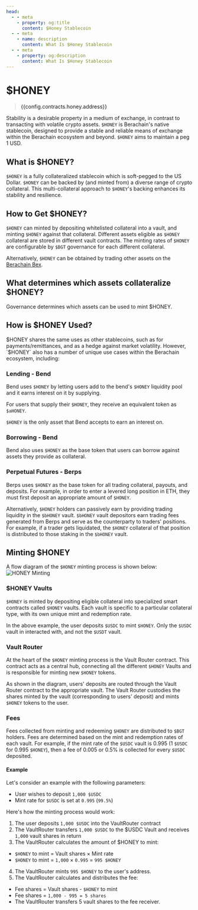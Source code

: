 ```yaml
---
head:
  - - meta
    - property: og:title
      content: $Honey Stablecoin
  - - meta
    - name: description
      content: What Is $Honey Stablecoin
  - - meta
    - property: og:description
      content: What Is $Honey Stablecoin
---
```


<script setup>
  import Token from '@berachain/ui/Token';
  import config from '@berachain/config/constants.json';
</script>

# $HONEY

> <a target="_blank" :href="config.testnet.dapps.beratrail.url + '/address/' + config.contracts.honey.address">{{config.contracts.honey.address}}</a>

<ClientOnly>
  <Token title="$HONEY" image="/assets/HONEY.png" />
</ClientOnly>

Stability is a desirable property in a medium of exchange, in contrast to transacting with volatile crypto assets. `$HONEY` is Berachain's native stablecoin, designed to provide a stable and reliable means of exchange within the Berachain ecosystem and beyond. `$HONEY` aims to maintain a peg 1 USD.

## What is $HONEY?

`$HONEY` is a fully collateralized stablecoin which is soft-pegged to the US Dollar. `$HONEY` can be backed by (and minted from) a diverse range of crypto collateral. This multi-collateral approach to `$HONEY`'s backing enhances its stability and resilience.

## How to Get $HONEY?

`$HONEY` can minted by depositing whitelisted collateral into a vault, and minting `$HONEY` against that collateral. Different assets eligible as `$HONEY` collateral are stored in different vault contracts. The minting rates of `$HONEY` are configurable by `$BGT` governance for each different collateral.

Alternatively, `$HONEY` can be obtained by trading other assets on the [Berachain Bex](https://artio.bex.berachain.com).

## What determines which assets collateralize $HONEY?

Governance determines which assets can be used to mint $HONEY.

## How is $HONEY Used?

$HONEY shares the same uses as other stablecoins, such as for payments/remittances, and as a hedge against market volatility. However, `$HONEY` also has a number of unique use cases within the Berachain ecosystem, including:

### Lending - Bend

Bend uses `$HONEY` by letting users add to the bend's `$HONEY` liquidity pool and it earns interest on it by supplying.

For users that supply their `$HONEY`, they receive an equivalent token as <a target="_blank" rel="no-referrer" :href="config.websites.docsBend.url + '/learn/lending-protocol/tokens#atokens'">`$aHONEY`</a>.

`$HONEY` is the only asset that Bend accepts to earn an interest on.

### Borrowing - Bend

Bend also uses `$HONEY` as the base token that users can borrow against assets they provide as collateral.

### Perpetual Futures - Berps

Berps uses `$HONEY` as the base token for all trading collateral, payouts, and deposits. For example, in order to enter a levered long position in ETH, they must first deposit an appropriate amount of `$HONEY`.

Alternatively, `$HONEY` holders can passively earn by providing trading liquidity in the `$bHONEY` vault. `$bHONEY` vault depositors earn trading fees generated from Berps and serve as the counterparty to traders' positions. For example, if a trader gets liquidated, the `$HONEY` collateral of that position is distributed to those staking in the `$bHONEY` vault.

## Minting $HONEY

A flow diagram of the `$HONEY` minting process is shown below:
![HONEY Minting](/assets/honey-minting.png)

### $HONEY Vaults

`$HONEY` is minted by depositing eligible collateral into specialized smart contracts called `$HONEY` vaults. Each vault is specific to a particular collateral type, with its own unique mint and redemption rate.

In the above example, the user deposits `$USDC` to mint `$HONEY`. Only the `$USDC` vault in interacted with, and not the `$USDT` vault.

### Vault Router

At the heart of the `$HONEY` minting process is the Vault Router contract. This contract acts as a central hub, connecting all the different `$HONEY` Vaults and is responsible for minting new `$HONEY` tokens.

As shown in the diagram, users' deposits are routed through the Vault Router contract to the appropriate vault. The Vault Router custodies the shares minted by the vault (corresponding to users' deposit) and mints `$HONEY` tokens to the user.

### Fees

Fees collected from minting and redeeming `$HONEY` are distributed to `$BGT` holders. Fees are determined based on the mint and redemption rates of each vault. For example, if the mint rate of the `$USDC` vault is 0.995 (1 `$USDC` for 0.995 `$HONEY`), then a fee of 0.005 or 0.5% is collected for every `$USDC` deposited.

#### Example

Let's consider an example with the following parameters:

- User wishes to deposit `1,000 $USDC`
- Mint rate for `$USDC` is set at `0.995` (`99.5%`)

Here's how the minting process would work:

1. The user deposits `1,000 $USDC` into the VaultRouter contract
2. The VaultRouter transfers `1,000 $USDC` to the $USDC Vault and receives `1,000` vault shares in return
3. The VaultRouter calculates the amount of $HONEY to mint:

- `$HONEY` to mint = Vault shares × Mint rate
- `$HONEY` to mint = `1,000` × `0.995` = `995 $HONEY`

4. The VaultRouter mints `995 $HONEY` to the user's address.
5. The VaultRouter calculates and distributes the fee:

- Fee shares = Vault shares - `$HONEY` to mint
- Fee shares = `1,000 - 995 = 5 shares`
- The VaultRouter transfers 5 vault shares to the fee receiver.
